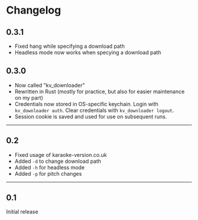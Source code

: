 # Changelog

## 0.3.1

- Fixed hang while specifying a download path
- Headless mode now works when specying a download path

## 0.3.0

- Now called "kv_downloader"
- Rewritten in Rust (mostly for practice, but also for easier maintenance on my part)
- Credentials now stored in OS-specific keychain. Login with `kv_downloader auth`. Clear credentials
with `kv_downloader logout`.
- Session cookie is saved and used for use on subsequent runs.

---

## 0.2

- Fixed usage of karaoke-version.co.uk
- Added `-d` to change download path
- Added `-h` for headless mode
- Added `-p` for pitch changes

---

## 0.1

Initial release
